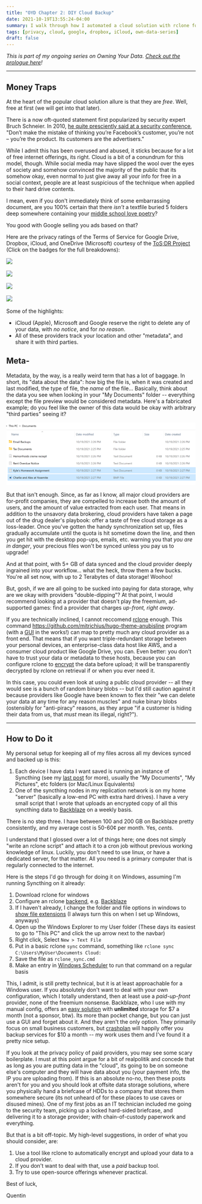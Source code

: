 ```yaml
---
title: "OYD Chapter 2: DIY Cloud Backup"
date: 2021-10-19T13:55:24-04:00
summary: I walk through how I automated a cloud solution with rclone for less than a dollar a month.
tags: [privacy, cloud, google, dropbox, iCloud, own-data-series]
draft: false
---
```

*This is part of my ongoing series on Owning Your Data. [Check out the prologue here](/posts/own-data-intro/)!*

---


## Money Traps
At the heart of the popular cloud solution allure is that they are *free*. Well, free at first (we will get into that later).

There is a now oft-quoted statement first popularized by security expert Bruch Schneier. In 2010, [he quite presciently said at a security conference](https://www.information-age.com/facebook-is-deliberately-killing-privacy-says-schneier-1290603/), "Don’t make the mistake of thinking you’re Facebook’s customer, you’re not – you’re the product. Its customers are the advertisers."

While I admit this has been overused and abused, it sticks because for a lot of free internet offerings, its right. Cloud is a bit of a conundrum for this model, though. While social media may have slipped the wool over the eyes of society and somehow convinced the majority of the public that its somehow okay, even normal to just give away all your info for free in a social context, people are at least suspicious of the technique when applied to their hard drive contents.

I mean, even if you don't immediately think of some embarrassing document, are you 100% certain that there *isn't* a textfile buried 5 folders deep somewhere containing your [middle school love poetry](https://xkcd.com/1360/)?

You good with Google selling you ads based on that?

Here are the privacy ratings of the Terms of Service for Google Drive, Dropbox, iCloud, and OneDrive (Microsoft) courtesy of the [ToS;DR Project](https://tosdr.org/en/about) (Click on the badges for the full breakdowns):

[![](https://shields.tosdr.org/en_270.svg)](https://tosdr.org/en/service/270)

[![](https://shields.tosdr.org/en_291.svg)](https://tosdr.org/en/service/291)

[![](https://shields.tosdr.org/en_217.svg)](https://tosdr.org/en/service/217)

[![](https://shields.tosdr.org/en_244.svg)](https://tosdr.org/en/service/244)

Some of the highlights:

* iCloud (Apple), Microsoft and Google reserve the right to delete any of your data, with *no notice*, and for *no reason*.
* All of these providers track your location and other "metadata", and share it with third parties.

## Meta-

Metadata, by the way, is a really weird term that has a lot of baggage. In short, its "data about the data": how big the file is, when it was created and last modified, the type of file, the *name* of the file... Basically, think about the data you see when looking in your "My Documents" folder -- everything except the file preview would be considered metadata. Here's a fabricated example; do you feel like the owner of this data would be okay with arbitrary "third parties" seeing it?

![](mydocumentsexample.png)

But that isn't enough. Since, as far as I know, all major cloud providers are for-profit companies, they are compelled to increase both the amount of users, and the amount of value extracted from each user. That means in addition to the unsavory data brokering, cloud providers have taken a page out of the drug dealer's playbook: offer a taste of free cloud storage as a loss-leader. Once you've gotten the handy synchronization set up, files gradually accumulate until the quota is hit sometime down the line, and then you get hit with the desktop pop-ups, emails, etc. warning you that *you are in danger*, your precious files won't be synced unless you pay us to upgrade!

And at that point, with 5+ GB of data synced and the cloud provider deeply ingrained into your workflow... what the heck, throw them a few bucks. You're all set now, with up to 2 Terabytes of data storage! Woohoo!

But, gosh, if we are all going to be sucked into paying for data storage, why are we okay with providers "double-dipping"? At that point, I would recommend looking at a provider that doesn't play the freemium, ad-supported games: find a provider that charges *up-front, right away*.

If you are technically inclined, I cannot reccomend [rclone](https://rclone.org/) enough. This command https://github.com/mitrichius/hugo-theme-anubisline program (with a [GUI](https://rclone.org/gui/) in the works!) can map to pretty much any cloud provider as a front end. That means that if you want triple-redundant storage between your personal devices, an enterprise-class data host like AWS, and a consumer cloud product like Google Drive, you can. Even better: you don't have to trust your data or metadata to these hosts, because you can configure rclone to [encrypt](https://rclone.org/crypt/) the data before upload; it will be transparently decrypted by rclone on retrieval if or when you ever need it. 

In this case, you could even look at using a public cloud provider -- all they would see is a bunch of random binary blobs -- but I'd still caution against it because providers like Google have been known to flex their "we can delete your data at any time for any reason muscles" and nuke binary blobs (ostensibly for "anti-piracy" reasons, as they argue "if a customer is hiding their data from us, that *must* mean its illegal, right?").

---
## How to Do it

My personal setup for keeping all of my files across all my devices synced and backed up is this:

1. Each device I have data I want saved is running an instance of Syncthing (see my [last post](/posts/personal-cloud/) for more), usually the "My Documents", "My Pictures", etc folders (or Mac/Linux Equivalents)
2. One of the syncthing nodes in my replication network is on my home "server" (basically a low-end PC with extra hard drives). I have a very small script that I wrote that uploads an encrypted copy of all this syncthing data to [Backblaze](https://www.backblaze.com/) on a weekly basis.

There is no step three. I have between 100 and 200 GB on Backblaze pretty consistently, and my average cost is 50-60¢ per month. Yes, *cents*.

I understand that I glossed over a lot of things here; one does not simply "write an rclone script" and attach it to a cron job without previous working knowledge of linux. Luckily, you don't need to use linux, or have a dedicated server, for that matter. All you need is a primary computer that is regularly connected to the internet.

Here is the steps I'd go through for doing it on Windows, assuming I'm running Syncthing on it already:

1. Download rclone for windows
1. Configure an rclone [backend](https://rclone.org/overview/), e.g. [Backblaze](https://rclone.org/b2/)
1. If I haven't already, I change the folder and file options in windows to [show file extensions](https://www.howtogeek.com/205086/beginner-how-to-make-windows-show-file-extensions/) (I always turn this on when I set up Windows, anyways)
1. Open up the Windows Explorer to my User folder (These days its easiest to go to "This PC" and click the up arrow next to the navbar)
1. Right click, Select `New > Text File`
1. Put in a basic rclone `sync` command, something like `rclone sync C:\Users\MyUser\Documents Cloud:`
1. Save the file as `rclone_sync.cmd`
1. Make an entry in [Windows Scheduler](https://thegeekpage.com/how-to-create-advanced-tasks-in-task-scheduler-for-windows-10/) to run that command on a regular basis

This, I admit, is still pretty technical, but it is at least approachable for a Windows user. If you absolutely don't want to deal with your own configuration, which I totally understand, then at least use a *paid-up-front* provider, none of the freemium nonsense. Backblaze, who I use with my manual config, offers an [easy solution](https://www.backblaze.com/cloud-backup.html) with **unlimited** storage for $7 a month (not a sponsor, btw). Its more than pocket change, but you can just use a GUI and forget about it. And they aren't the only option. They primarily focus on small business customers, but [crashplan](https://www.crashplan.com/en-us/pricing/) will happily offer you backup services for $10 a month -- my work uses them and I've found it a pretty nice setup.

If you look at the privacy policy of paid providers, you may see some scary boilerplate. I must at this point argue for a bit of realpolitik and concede that as long as you are putting data in the "cloud", its going to be on someone else's computer and they will have data about you (your payment info, the IP you are uploading from). If this is an absolute no-no, then these posts aren't for you and you should look at offsite data storage solutions, where you physically hand a briefcase of HDDs to a company that stores them somewhere secure (its not unheard of for these places to use caves or disused mines). One of my first jobs as an IT technician included me going to the security team, picking up a locked hard-sided briefcase, and delivering it to a storage provider; with chain-of-custody paperwork and everything.

But that is a bit off-topic. My high-level suggestions, in order of what you should consider, are:

1. Use a tool like rclone to automatically encrypt and upload your data to a cloud provider.
1. If you don't want to deal with that, use a *paid* backup tool.
1. Try to use open-source offerings whenever practical.

Best of luck,

Quentin
